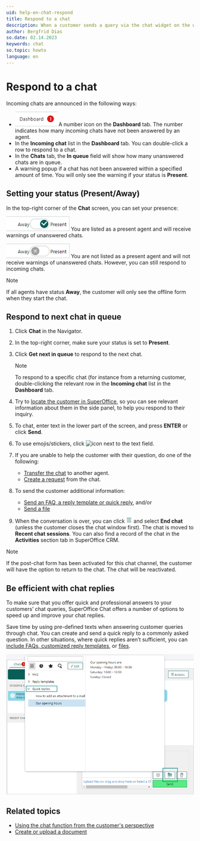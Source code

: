 ```yaml
---
uid: help-en-chat-respond
title: Respond to a chat
description: When a customer sends a query via the chat widget on the website, it’s not only important to respond to it, but also to register it on their Contact card.
author: Bergfrid Dias
so.date: 02.14.2023
keywords: chat
so.topic: howto
language: en
---
```


# Respond to a chat

Incoming chats are announced in the following ways:

* ![icon][img2] A number icon on the **Dashboard** tab. The number indicates how many incoming chats have not been answered by an agent.
* In the **Incoming chat** list in the **Dashboard** tab. You can double-click a row to respond to a chat.
* In the **Chats** tab, the **In queue** field will show how many unanswered chats are in queue.
* A warning popup if a chat has not been answered within a specified amount of time. You will only see the warning if your status is **Present**.

## Setting your status (Present/Away)

In the top-right corner of the **Chat** screen, you can set your presence:

![icon][img3] You are listed as a present agent and will receive warnings of unanswered chats.

![icon][img4] You are not listed as a present agent and will not receive warnings of unanswered chats. However, you can still respond to incoming chats.

> [!NOTE]
> If all agents have status **Away**, the customer will only see the offline form when they start the chat.

## Respond to next chat in queue

1. Click **Chat** in the Navigator.

2. In the top-right corner, make sure your status is set to **Present**.

3. Click **Get next in queue** to respond to the next chat.

    > [!NOTE]
    > To respond to a specific chat (for instance from a returning customer, double-clicking the relevant row in the **Incoming chat** list in the **Dashboard** tab.

4. Try to [locate the customer in SuperOffice][1], so you can see relevant information about them in the side panel, to help you respond to their inquiry.

5. To chat, enter text in the lower part of the screen, and press **ENTER** or click **Send**.

6. To use emojis/stickers, click ![icon][img5] next to the text field.

7. If you are unable to help the customer with their question, do one of the following:

    * [Transfer the chat][2] to another agent.
    * [Create a request][3] from the chat.

8. To send the customer additional information:
    * [Send an FAQ, a reply template or quick reply][4], and/or
    * [Send a file][5]

9. When the conversation is over, you can click ![icon][img1] and select **End chat** (unless the customer closes the chat window first). The chat is moved to **Recent chat sessions**. You can also find a record of the chat in the **Activities** section tab in SuperOffice CRM.

> [!NOTE]
> If the post-chat form has been activated for this chat channel, the customer will have the option to return to the chat. The chat will be reactivated.

## Be efficient with chat replies

To make sure that you offer quick and professional answers to your customers’ chat queries, SuperOffice Chat offers a number of options to speed up and improve your chat replies.

Save time by using pre-defined texts when answering customer queries through chat. You can create and send a quick reply to a commonly asked question. In other situations, where quick replies aren’t sufficient, you can [include FAQs, customized reply templates][4], or [files][5].

![From the button for add predefined text, you can choose text from FAQ, Reply templates and Quick replies -screenshot][img6]

## Related topics

* [Using the chat function from the customer's perspective][6]
* [Create or upload a document][7]

<!-- Referenced links -->
[1]: link-to-person.md
[2]: transfer-to-agent.md
[3]: create-request.md
[4]: send-faq-or-reply-template.md
[5]: send-files.md
[6]: as-customer.md
[7]: ../../document/learn/create.md

<!-- Referenced images -->
[img1]: ../../../media/icons/btn-menu.png
[img2]: media/chat-tab-dashboard.png
[img3]: media/chat-status-present.png
[img4]: media/chat-status-away.png
[img5]: ../../../../common/icons/smiley-icon.png
[img6]: media/chat-quickreply.png
